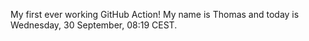 My first ever working GitHub Action!
My name is Thomas and today is Wednesday, 30 September, 08:19 CEST. 
